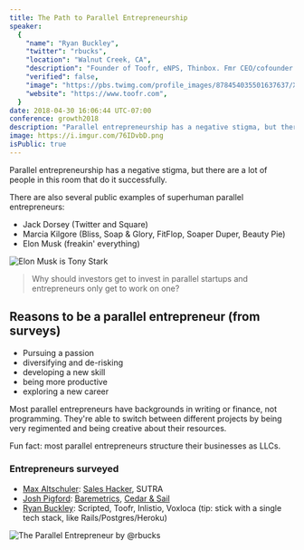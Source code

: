 ```yaml
---
title: The Path to Parallel Entrepreneurship
speaker:
  {
    "name": "Ryan Buckley",
    "twitter": "rbucks",
    "location": "Walnut Creek, CA",
    "description": "Founder of Toofr, eNPS, Thinbox. Fmr CEO/cofounder of Scripted. Believer in bootstrapping. Resident of Contra Costa County. I do @emailpatterns.",
    "verified": false,
    "image": "https://pbs.twimg.com/profile_images/878454035501637637/Xhy21BOV.jpg",
    "website": "https://www.toofr.com",
  }
date: 2018-04-30 16:06:44 UTC-07:00
conference: growth2018
description: "Parallel entrepreneurship has a negative stigma, but there are a lot of people in this room that do it successfully."
image: https://i.imgur.com/76IDvbD.png
isPublic: true
---
```


Parallel entrepreneurship has a negative stigma, but there are a lot of people in this room that do it successfully.

There are also several public examples of superhuman parallel entrepreneurs:

- Jack Dorsey (Twitter and Square)
- Marcia Kilgore (Bliss, Soap & Glory, FitFlop, Soaper Duper, Beauty Pie)
- Elon Musk (freakin' everything)

![Elon Musk is Tony Stark](https://i.imgur.com/H6WbEO5.png)

> Why should investors get to invest in parallel startups and entrepreneurs only get to work on one?

## Reasons to be a parallel entrepreneur (from surveys)

- Pursuing a passion
- diversifying and de-risking
- developing a new skill
- being more productive
- exploring a new career

Most parallel entrepreneurs have backgrounds in writing or finance, not programming. They're able to switch between different projects by being very regimented and being creative about their resources.

Fun fact: most parallel entrepreneurs structure their businesses as LLCs.

### Entrepreneurs surveyed

- [Max Altschuler](https://twitter.com/hackitmax): [Sales Hacker](https://www.saleshacker.com/), SUTRA
- [Josh Pigford](https://twitter.com/shpigford): [Baremetrics](https://baremetrics.com/), [Cedar & Sail](https://cedarandsail.com/)
- [Ryan Buckley](https://twitter.com/rbucks): Scripted, Toofr, Inlistio, Voxloca (tip: stick with a single tech stack, like Rails/Postgres/Heroku)

![The Parallel Entrepreneur by @rbucks](https://i.imgur.com/aL5g9Fu.jpg)
